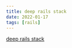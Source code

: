 ```yaml
---
title: deep rails stack
date: 2022-01-17
tags: [rails]
---
```


[deep rails stack](../../../rails.html "rails")
